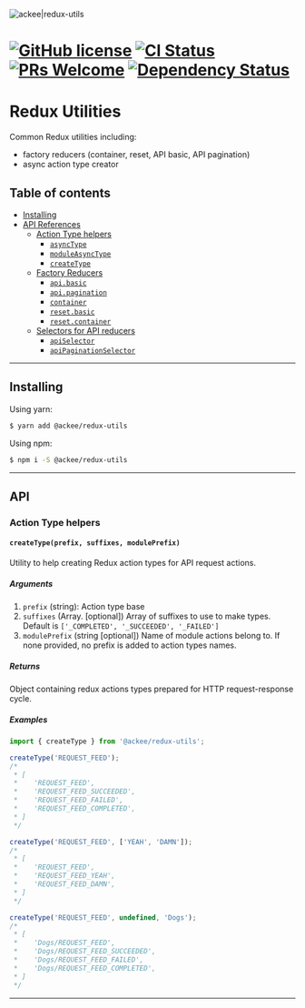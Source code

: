 ![ackee|redux-utils](https://img.ack.ee/ackee/image/github/js)

# [![GitHub license](https://img.shields.io/badge/license-MIT-blue.svg)](https://github.com/AckeeCZ/redux-utils/blob/master/LICENSE) [![CI Status](https://img.shields.io/travis/com/AckeeCZ/redux-utils.svg?style=flat)](https://travis-ci.com/AckeeCZ/redux-utils) [![PRs Welcome](https://img.shields.io/badge/PRs-welcome-brightgreen.svg)](https://reactjs.org/docs/how-to-contribute.html#your-first-pull-request) [![Dependency Status](https://img.shields.io/david/AckeeCZ/redux-utils.svg?style=flat-square)](https://david-dm.org/AckeeCZ/redux-utils)

# Redux Utilities

Common Redux utilities including:

-   factory reducers (container, reset, API basic, API pagination)
-   async action type creator

## Table of contents

-   [Installing](#installing)
-   [API References](#api)
    -   [Action Type helpers](#api-action-type-helpers)
        -   [`asyncType`](#api-asyncType)
        -   [`moduleAsyncType`](#api-moduleAsyncType)
        -   [`createType`](#api-createType)
    -   [Factory Reducers](#api-factory-reducers)
        -   [`api.basic`](src/reducers/api/basic/README.md)
        -   [`api.pagination`](src/reducers/api/pagination/README.md)
        -   [`container`](src/reducers/container/README.md)
        -   [`reset.basic`](src/reducers/reset/basic/README.md)
        -   [`reset.container`](src/reducers/reset/container/README.md)
    -   [Selectors for API reducers](src/selectors/api/README.md)
        -   [`apiSelector`](src/selectors/api/README.md#api-selector)
        -   [`apiPaginationSelector`](src/selectors/api/README.md#api-pagination-selector)

---

## <a name="installing"></a>Installing

Using yarn:

```bash
$ yarn add @ackee/redux-utils
```

Using npm:

```bash
$ npm i -S @ackee/redux-utils
```

---

## <a name="api"></a>API

### <a name="api-action-type-helpers"></a>Action Type helpers

#### <a name="api-createType"></a>`createType(prefix, suffixes, modulePrefix)`

Utility to help creating Redux action types for API request actions.

##### Arguments

1. `prefix` (string): Action type base
2. `suffixes` (Array.<string> [optional]) Array of suffixes to use to make types. Default is `['_COMPLETED', '_SUCCEEDED', '_FAILED']`
3. `modulePrefix` (string [optional]) Name of module actions belong to. If none provided, no prefix is added to action types names.

##### Returns

Object containing redux actions types prepared for HTTP request-response cycle.

##### Examples

```js
import { createType } from '@ackee/redux-utils';

createType('REQUEST_FEED');
/*
 * [
 *    'REQUEST_FEED',
 *    'REQUEST_FEED_SUCCEEDED',
 *    'REQUEST_FEED_FAILED',
 *    'REQUEST_FEED_COMPLETED',
 * ]
 */

createType('REQUEST_FEED', ['YEAH', 'DAMN']);
/*
 * [
 *    'REQUEST_FEED',
 *    'REQUEST_FEED_YEAH',
 *    'REQUEST_FEED_DAMN',
 * ]
 */

createType('REQUEST_FEED', undefined, 'Dogs');
/*
 * [
 *    'Dogs/REQUEST_FEED',
 *    'Dogs/REQUEST_FEED_SUCCEEDED',
 *    'Dogs/REQUEST_FEED_FAILED',
 *    'Dogs/REQUEST_FEED_COMPLETED',
 * ]
 */
```

---
